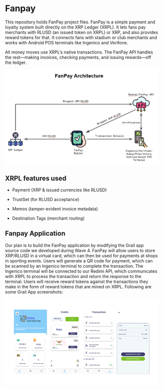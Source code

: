 # Fanpay
This repository holds FanPay project files. FanPay is a simple payment and loyalty system built directly on the XRP Ledger (XRPL). It lets fans pay merchants with RLUSD (an issued token on XRPL) or XRP, and also provides reward tokens for that. It connects fans with stadium or club merchants and works with Android POS terminals like Ingenico and Verifone.

All money moves use XRPL’s native transactions. The FanPay API handles the rest—making invoices, checking payments, and issuing rewards—off the ledger.

![Fanpay Architecture](https://github.com/zshahzadpumacy/Fanpay/blob/main/Images/Fanpay%20Architecture.png)

## XRPL features used

- Payment (XRP & issued currencies like RLUSD)

- TrustSet (for RLUSD acceptance)

- Memos (tamper-evident invoice metadata)

- Destination Tags (merchant routing)

## Fanpay Application
Our plan is to build the FanPay application by modifying the Grail app source code we developed during Wave 4. FanPay will allow users to store XRP/RLUSD in a virtual card, which can then be used for payments at shops in sporting events. Users will generate a QR code for payment, which can be scanned by an Ingenico terminal to complete the transaction.
The Ingenico terminal will be connected to our Redimi API, which communicates with XRPL to process the transaction and return the response to the terminal. Users will receive reward tokens against the transactions they make in the form of reward
tokens that are mined on XRPL. Following are some Grail App screenshots:

![Grail Screenshots](https://github.com/zshahzadpumacy/Fanpay/blob/main/Images/Combined.png)


